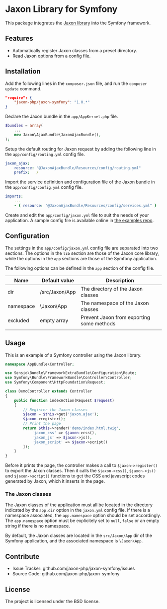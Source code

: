 Jaxon Library for Symfony
=========================

This package integrates the [Jaxon library](https://github.com/jaxon-php/jaxon-core) into the Symfony framework.

Features
--------

- Automatically register Jaxon classes from a preset directory.
- Read Jaxon options from a config file.

Installation
------------

Add the following lines in the `composer.json` file, and run the `composer update` command.
```json
"require": {
    "jaxon-php/jaxon-symfony": "1.0.*"
}
```

Declare the Jaxon bundle in the `app/AppKernel.php` file.
```php
$bundles = array(
    ...
    new Jaxon\AjaxBundle\JaxonAjaxBundle(),
);
```

Setup the default routing for Jaxon request by adding the following line in the `app/config/routing.yml` config file.
```yaml
jaxon_ajax:
    resource: "@JaxonAjaxBundle/Resources/config/routing.yml"
    prefix:   /
```

Import the service definition and configuration file of the Jaxon bundle in the `app/config/config.yml` config file.
```yaml
imports:
    ...
    - { resource: "@JaxonAjaxBundle/Resources/config/services.yml" }
```

Create and edit the `app/config/jaxon.yml` file to suit the needs of your application.
A sample config file is available online in [the examples repo](https://github.com/jaxon-php/jaxon-examples/blob/master/frameworks/symfony/app/config/jaxon.yml).

Configuration
------------

The settings in the `app/config/jaxon.yml` config file are separated into two sections.
The options in the `lib` section are those of the Jaxon core library, while the options in the `app` sections are those of the Symfony application.

The following options can be defined in the `app` section of the config file.

| Name | Default value | Description |
|------|---------------|-------------|
| dir | /src/Jaxon/App | The directory of the Jaxon classes |
| namespace | \Jaxon\App | The namespace of the Jaxon classes |
| excluded | empty array | Prevent Jaxon from exporting some methods |
| | | |

Usage
-----

This is an example of a Symfony controller using the Jaxon library.
```php
namespace AppBundle\Controller;

use Sensio\Bundle\FrameworkExtraBundle\Configuration\Route;
use Symfony\Bundle\FrameworkBundle\Controller\Controller;
use Symfony\Component\HttpFoundation\Request;

class DemoController extends Controller
{
    public function indexAction(Request $request)
    {
        // Register the Jaxon classes
        $jaxon = $this->get('jaxon.ajax');
        $jaxon->register();
        // Print the page
        return $this->render('demo/index.html.twig',
            'jaxon_css' => $jaxon->css(),
            'jaxon_js' => $jaxon->js(),
            'jaxon_script' => $jaxon->script()
        ]);
    }
}
```

Before it prints the page, the controller makes a call to `$jaxon->register()` to export the Jaxon classes.
Then it calls the `$jaxon->css()`, `$jaxon->js()` and `$jaxon->script()` functions to get the CSS and javascript codes generated by Jaxon, which it inserts in the page.

### The Jaxon classes

The Jaxon classes of the application must all be located in the directory indicated by the `app.dir` option in the `jaxon.yml` config file.
If there is a namespace associated, the `app.namespace` option should be set accordingly.
The `app.namespace` option must be explicitely set to `null`, `false` or an empty string if there is no namespace.

By default, the Jaxon classes are located in the `src/Jaxon/App` dir of the Symfony application, and the associated namespace is `\Jaxon\App`.

Contribute
----------

- Issue Tracker: github.com/jaxon-php/jaxon-symfony/issues
- Source Code: github.com/jaxon-php/jaxon-symfony

License
-------

The project is licensed under the BSD license.
